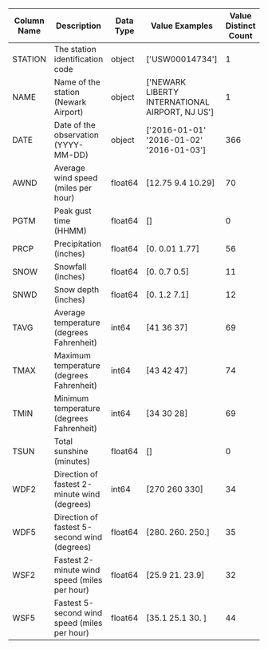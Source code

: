 | Column Name | Description | Data Type | Value Examples | Value Distinct Count |
| --- | --- | --- | --- | --- |
| STATION |  The station identification code | object | ['USW00014734'] | 1 |
| NAME | Name of the station (Newark Airport) | object | ['NEWARK LIBERTY INTERNATIONAL AIRPORT, NJ US'] | 1 |
| DATE | Date of the observation (YYYY-MM-DD) | object | ['2016-01-01' '2016-01-02' '2016-01-03'] | 366 |
| AWND | Average wind speed (miles per hour) | float64 | [12.75  9.4  10.29] | 70 |
| PGTM | Peak gust time (HHMM) | float64 | [] | 0 |
| PRCP | Precipitation (inches) | float64 | [0.   0.01 1.77] | 56 |
| SNOW | Snowfall (inches) | float64 | [0.  0.7 0.5] | 11 |
| SNWD | Snow depth (inches) | float64 | [0.  1.2 7.1] | 12 |
| TAVG | Average temperature (degrees Fahrenheit) | int64 | [41 36 37] | 69 |
| TMAX | Maximum temperature (degrees Fahrenheit) | int64 | [43 42 47] | 74 |
| TMIN | Minimum temperature (degrees Fahrenheit) | int64 | [34 30 28] | 69 |
| TSUN | Total sunshine (minutes) | float64 | [] | 0 |
| WDF2 | Direction of fastest 2-minute wind (degrees) | int64 | [270 260 330] | 34 |
| WDF5 | Direction of fastest 5-second wind (degrees) | float64 | [280. 260. 250.] | 35 |
| WSF2 | Fastest 2-minute wind speed (miles per hour) | float64 | [25.9 21.  23.9] | 32 |
| WSF5 | Fastest 5-second wind speed (miles per hour) | float64 | [35.1 25.1 30. ] | 44 |
